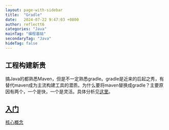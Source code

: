 ```yaml
---
layout: page-with-sidebar
title:  "Gradle"
date:   2024-07-22 9:47:03 +0800
author: reflectt6
categories: "Java"
mainTag: "编程基础"
secondaryTag: "Java"
hideTag: false
---
```


## 工程构建新贵

搞Java的都熟悉Maven，但是不一定熟悉gradle。gradle是近来的后起之秀，有替代maven成为主流构建工具的潜质。为什么要将maven替换成gradle？主要原因有两个，一个是快，一个是灵活。具体分析见[这里](https://cloud.tencent.com/developer/article/1787010)。



## [入门](https://docs.gradle.org/current/userguide/quick_start.html)

[核心概念](https://docs.gradle.org/current/userguide/gradle_basics.html#gradle)
